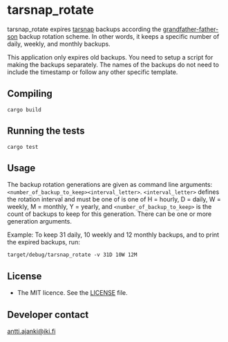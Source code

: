 # tarsnap_rotate

tarsnap_rotate expires [tarsnap](https://www.tarsnap.com/) backups according the [grandfather-father-son](https://en.wikipedia.org/wiki/Backup_rotation_scheme#Grandfather-father-son) backup rotation scheme. In other words, it keeps a specific number of daily, weekly, and monthly backups.

This application only expires old backups. You need to setup a script for making the backups separately. The names of the backups do not need to include the timestamp or follow any other specific template.

## Compiling

```
cargo build
```

## Running the tests

```
cargo test
```

## Usage

The backup rotation generations are given as command line arguments: `<number_of_backup_to_keep><interval_letter>`. `<interval_letter>` defines the rotation interval and must be one of is one of H = hourly, D = daily, W = weekly, M = monthly, Y = yearly, and `<number_of_backup_to_keep>` is the count of backups to keep for this generation. There can be one or more generation arguments.

Example: To keep 31 daily, 10 weekly and 12 monthly backups, and to print the expired backups, run:
```
target/debug/tarsnap_rotate -v 31D 10W 12M
```

## License 

* The MIT licence. See the [LICENSE](LICENSE) file.

## Developer contact

antti.ajanki@iki.fi
